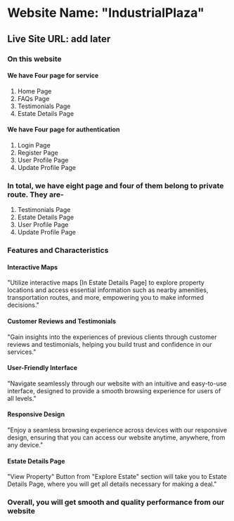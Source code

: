# Website Name: "IndustrialPlaza"

## Live Site URL: add later

### On this website

#### We have Four page for service
  
  1. Home Page
  2. FAQs Page
  3. Testimonials Page
  4. Estate Details Page

#### We have Four page for authentication

  1. Login Page
  2. Register Page
  3. User Profile Page
  4. Update Profile Page

### In total, we have eight page and four of them belong to private route. They are-

  1. Testimonials Page
  2. Estate Details Page
  3. User Profile Page
  4. Update Profile Page

### Features and Characteristics

#### Interactive Maps
  
  "Utilize interactive maps [In Estate Details Page] to explore property locations and access essential information such as nearby amenities, transportation routes, and more, empowering you to make informed decisions."

#### Customer Reviews and Testimonials
  
  "Gain insights into the experiences of previous clients through customer reviews and testimonials, helping you build trust and confidence in our services."

#### User-Friendly Interface
  
  "Navigate seamlessly through our website with an intuitive and easy-to-use interface, designed to provide a smooth browsing experience for users of all levels."

#### Responsive Design
  
  "Enjoy a seamless browsing experience across devices with our responsive design, ensuring that you can access our website anytime, anywhere, from any device."

#### Estate Details Page
  
  "View Property" Button from "Explore Estate" section will take you to Estate Details Page, where you will get all details necessary for making a deal."

### Overall, you will get smooth and quality performance from our website
